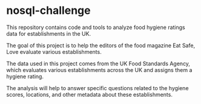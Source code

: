 # nosql-challenge

This repository contains code and tools to analyze food hygiene ratings data for establishments in the UK. 

The goal of this project is to help the editors of the food magazine Eat Safe, Love evaluate various establishments.

The data used in this project comes from the UK Food Standards Agency, which evaluates various establishments across the UK and assigns them a hygiene rating. 

The analysis will help to answer specific questions related to the hygiene scores, locations, and other metadata about these establishments.
